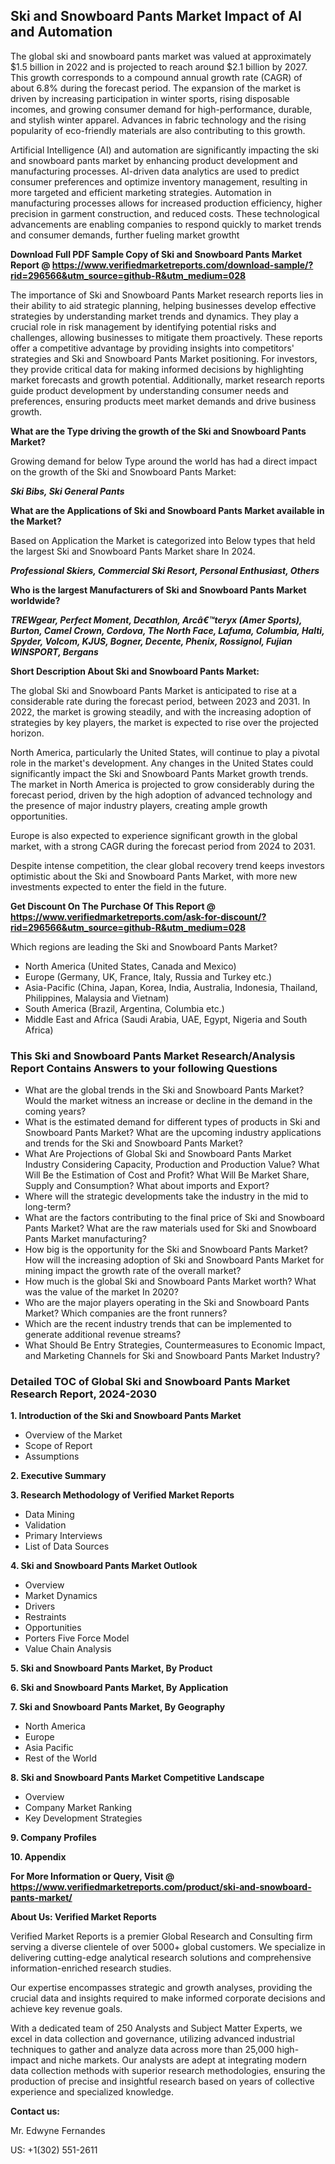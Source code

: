 <h2>Ski and Snowboard Pants Market Impact of AI and Automation</h2><p>The global ski and snowboard pants market was valued at approximately $1.5 billion in 2022 and is projected to reach around $2.1 billion by 2027. This growth corresponds to a compound annual growth rate (CAGR) of about 6.8% during the forecast period. The expansion of the market is driven by increasing participation in winter sports, rising disposable incomes, and growing consumer demand for high-performance, durable, and stylish winter apparel. Advances in fabric technology and the rising popularity of eco-friendly materials are also contributing to this growth.</p><p>Artificial Intelligence (AI) and automation are significantly impacting the ski and snowboard pants market by enhancing product development and manufacturing processes. AI-driven data analytics are used to predict consumer preferences and optimize inventory management, resulting in more targeted and efficient marketing strategies. Automation in manufacturing processes allows for increased production efficiency, higher precision in garment construction, and reduced costs. These technological advancements are enabling companies to respond quickly to market trends and consumer demands, further fueling market growtht</p><p id="" class=""><strong>Download Full PDF Sample Copy of Ski and Snowboard Pants Market Report @ <a href="https://www.verifiedmarketreports.com/download-sample/?rid=296566&utm_source=github-R&utm_medium=028" target="_blank">https://www.verifiedmarketreports.com/download-sample/?rid=296566&utm_source=github-R&utm_medium=028</a></strong></p><p>The importance of&nbsp;Ski and Snowboard Pants Market research reports lies in their ability to aid strategic planning, helping businesses develop effective strategies by understanding market trends and dynamics. They play a crucial role in risk management by identifying potential risks and challenges, allowing businesses to mitigate them proactively. These reports offer a competitive advantage by providing insights into competitors' strategies and Ski and Snowboard Pants Market positioning. For investors, they provide critical data for making informed decisions by highlighting market forecasts and growth potential. Additionally, market research reports guide product development by understanding consumer needs and preferences, ensuring products meet market demands and drive business growth.</p><p><strong>What are the&nbsp;Type driving the growth of the Ski and Snowboard Pants Market?</strong></p><p id="" class="">Growing demand for below Type around the world has had a direct impact on the growth of the Ski and Snowboard Pants Market:</p><em><strong>Ski Bibs, Ski General Pants</strong></em></p><strong>What are the&nbsp;Applications&nbsp;of Ski and Snowboard Pants Market available in the Market?</strong></p><p id="" class="">Based on Application the Market is categorized into Below types that held the largest Ski and Snowboard Pants Market share In 2024.</p><em><strong>Professional Skiers, Commercial Ski Resort, Personal Enthusiast, Others</strong></em></p><strong>Who is the largest Manufacturers of Ski and Snowboard Pants Market worldwide?</strong></p><p><em><strong>TREWgear, Perfect Moment, Decathlon, Arcâ€™teryx (Amer Sports), Burton, Camel Crown, Cordova, The North Face, Lafuma, Columbia, Halti, Spyder, Volcom, KJUS, Bogner, Decente, Phenix, Rossignol, Fujian WINSPORT, Bergans</strong></em></p><p id="" class=""><strong>Short Description About Ski and Snowboard Pants Market:</strong></p><p>The global Ski and Snowboard Pants Market is anticipated to rise at a considerable rate during the forecast period, between 2023 and 2031. In 2022, the market is growing steadily, and with the increasing adoption of strategies by key players, the market is expected to rise over the projected horizon.</p><p>North America, particularly the United States, will continue to play a pivotal role in the market's development. Any changes in the United States could significantly impact the Ski and Snowboard Pants Market growth trends. The market in North America is projected to grow considerably during the forecast period, driven by the high adoption of advanced technology and the presence of major industry players, creating ample growth opportunities.</p><p>Europe is also expected to experience significant growth in the global market, with a strong CAGR during the forecast period from 2024 to 2031.</p><p>Despite intense competition, the clear global recovery trend keeps investors optimistic about the Ski and Snowboard Pants Market, with more new investments expected to enter the field in the future.</p><p id="" class=""><strong>Get Discount On The Purchase Of This Report @ <a href="https://www.verifiedmarketreports.com/ask-for-discount/?rid=296566&utm_source=github-R&utm_medium=028" target="_blank">https://www.verifiedmarketreports.com/ask-for-discount/?rid=296566&utm_source=github-R&utm_medium=028</a></strong></p>Which regions are leading the Ski and Snowboard Pants Market?</p><ul><li>North America (United States, Canada and Mexico)</li><li>Europe (Germany, UK, France, Italy, Russia and Turkey etc.)</li><li>Asia-Pacific (China, Japan, Korea, India, Australia, Indonesia, Thailand, Philippines, Malaysia and Vietnam)</li><li>South America (Brazil, Argentina, Columbia etc.)</li><li>Middle East and Africa (Saudi Arabia, UAE, Egypt, Nigeria and South Africa)</li></ul><h3 id="" class="">This Ski and Snowboard Pants Market Research/Analysis Report Contains Answers to your following Questions</h3><ul><li>What are the global trends in the Ski and Snowboard Pants Market? Would the market witness an increase or decline in the demand in the coming years?</li><li>What is the estimated demand for different types of products in Ski and Snowboard Pants Market? What are the upcoming industry applications and trends for the Ski and Snowboard Pants Market?</li><li>What Are Projections of Global Ski and Snowboard Pants Market Industry Considering Capacity, Production and Production Value? What Will Be the Estimation of Cost and Profit? What Will Be Market Share, Supply and Consumption? What about imports and Export?</li><li>Where will the strategic developments take the industry in the mid to long-term?</li><li>What are the factors contributing to the final price of Ski and Snowboard Pants Market? What are the raw materials used for Ski and Snowboard Pants Market manufacturing?</li><li>How big is the opportunity for the Ski and Snowboard Pants Market? How will the increasing adoption of Ski and Snowboard Pants Market for mining impact the growth rate of the overall market?</li><li>How much is the global Ski and Snowboard Pants Market worth? What was the value of the market In 2020?</li><li>Who are the major players operating in the Ski and Snowboard Pants Market? Which companies are the front runners?</li><li>Which are the recent industry trends that can be implemented to generate additional revenue streams?</li><li>What Should Be Entry Strategies, Countermeasures to Economic Impact, and Marketing Channels for Ski and Snowboard Pants Market Industry?</li></ul><h3 id="" class="">Detailed TOC of Global Ski and Snowboard Pants Market Research Report, 2024-2030</h3><p id="" class=""><strong>1. Introduction of the Ski and Snowboard Pants Market</strong></p><ul><li>Overview of the Market</li><li>Scope of Report</li><li>Assumptions</li></ul><p id="" class=""><strong>2. Executive Summary</strong></p><p id="" class=""><strong>3. Research Methodology of Verified Market Reports</strong></p><ul><li>Data Mining</li><li>Validation</li><li>Primary Interviews</li><li>List of Data Sources</li></ul><p id="" class=""><strong>4. Ski and Snowboard Pants Market Outlook</strong></p><ul><li>Overview</li><li>Market Dynamics</li><li>Drivers</li><li>Restraints</li><li>Opportunities</li><li>Porters Five Force Model</li><li>Value Chain Analysis</li></ul><p id="" class=""><strong>5. Ski and Snowboard Pants Market, By Product</strong></p><p id="" class=""><strong>6. Ski and Snowboard Pants Market, By Application</strong></p><p id="" class=""><strong>7. Ski and Snowboard Pants Market, By Geography</strong></p><ul><li>North America</li><li>Europe</li><li>Asia Pacific</li><li>Rest of the World</li></ul><p id="" class=""><strong>8. Ski and Snowboard Pants Market Competitive Landscape</strong></p><ul><li>Overview</li><li>Company Market Ranking</li><li>Key Development Strategies</li></ul><p id="" class=""><strong>9. Company Profiles</strong></p><p id="" class=""><strong>10. Appendix</strong></p><p id="" class=""><strong>For More Information or Query, Visit @ <a href="https://www.verifiedmarketreports.com/product/ski-and-snowboard-pants-market/" target="_blank">https://www.verifiedmarketreports.com/product/ski-and-snowboard-pants-market/</a></strong></p><p id="" class=""><strong>About Us: Verified Market Reports</strong></p><p id="" class="">Verified Market Reports is a premier Global Research and Consulting firm serving a diverse clientele of over 5000+ global customers. We specialize in delivering cutting-edge analytical research solutions and comprehensive information-enriched research studies.</p><p id="" class="">Our expertise encompasses strategic and growth analyses, providing the crucial data and insights required to make informed corporate decisions and achieve key revenue goals.</p><p id="" class="">With a dedicated team of 250 Analysts and Subject Matter Experts, we excel in data collection and governance, utilizing advanced industrial techniques to gather and analyze data across more than 25,000 high-impact and niche markets. Our analysts are adept at integrating modern data collection methods with superior research methodologies, ensuring the production of precise and insightful research based on years of collective experience and specialized knowledge.</p><p id="" class=""><strong>Contact us:</strong></p><p id="" class="">Mr. Edwyne Fernandes</p><p id="" class="">US: +1(302) 551-2611</p>